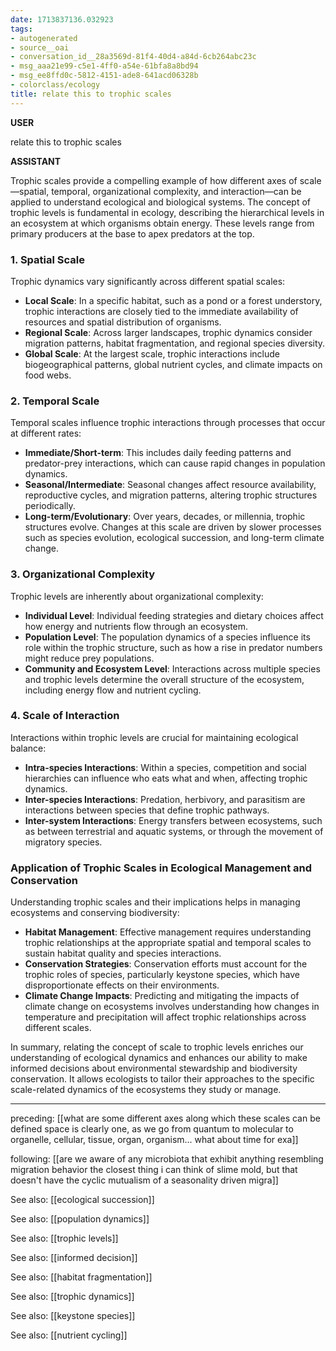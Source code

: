 ```yaml
---
date: 1713837136.032923
tags:
- autogenerated
- source__oai
- conversation_id__28a3569d-81f4-40d4-a84d-6cb264abc23c
- msg_aaa21e99-c5e1-4ff0-a54e-61bfa8a8bd94
- msg_ee8ffd0c-5812-4151-ade8-641acd06328b
- colorclass/ecology
title: relate this to trophic scales
---
```


**USER**

relate this to trophic scales


**ASSISTANT**

Trophic scales provide a compelling example of how different axes of scale—spatial, temporal, organizational complexity, and interaction—can be applied to understand ecological and biological systems. The concept of trophic levels is fundamental in ecology, describing the hierarchical levels in an ecosystem at which organisms obtain energy. These levels range from primary producers at the base to apex predators at the top.

### 1. **Spatial Scale**

Trophic dynamics vary significantly across different spatial scales:
- **Local Scale**: In a specific habitat, such as a pond or a forest understory, trophic interactions are closely tied to the immediate availability of resources and spatial distribution of organisms.
- **Regional Scale**: Across larger landscapes, trophic dynamics consider migration patterns, habitat fragmentation, and regional species diversity.
- **Global Scale**: At the largest scale, trophic interactions include biogeographical patterns, global nutrient cycles, and climate impacts on food webs.

### 2. **Temporal Scale**

Temporal scales influence trophic interactions through processes that occur at different rates:
- **Immediate/Short-term**: This includes daily feeding patterns and predator-prey interactions, which can cause rapid changes in population dynamics.
- **Seasonal/Intermediate**: Seasonal changes affect resource availability, reproductive cycles, and migration patterns, altering trophic structures periodically.
- **Long-term/Evolutionary**: Over years, decades, or millennia, trophic structures evolve. Changes at this scale are driven by slower processes such as species evolution, ecological succession, and long-term climate change.

### 3. **Organizational Complexity**

Trophic levels are inherently about organizational complexity:
- **Individual Level**: Individual feeding strategies and dietary choices affect how energy and nutrients flow through an ecosystem.
- **Population Level**: The population dynamics of a species influence its role within the trophic structure, such as how a rise in predator numbers might reduce prey populations.
- **Community and Ecosystem Level**: Interactions across multiple species and trophic levels determine the overall structure of the ecosystem, including energy flow and nutrient cycling.

### 4. **Scale of Interaction**

Interactions within trophic levels are crucial for maintaining ecological balance:
- **Intra-species Interactions**: Within a species, competition and social hierarchies can influence who eats what and when, affecting trophic dynamics.
- **Inter-species Interactions**: Predation, herbivory, and parasitism are interactions between species that define trophic pathways.
- **Inter-system Interactions**: Energy transfers between ecosystems, such as between terrestrial and aquatic systems, or through the movement of migratory species.

### Application of Trophic Scales in Ecological Management and Conservation

Understanding trophic scales and their implications helps in managing ecosystems and conserving biodiversity:
- **Habitat Management**: Effective management requires understanding trophic relationships at the appropriate spatial and temporal scales to sustain habitat quality and species interactions.
- **Conservation Strategies**: Conservation efforts must account for the trophic roles of species, particularly keystone species, which have disproportionate effects on their environments.
- **Climate Change Impacts**: Predicting and mitigating the impacts of climate change on ecosystems involves understanding how changes in temperature and precipitation will affect trophic relationships across different scales.

In summary, relating the concept of scale to trophic levels enriches our understanding of ecological dynamics and enhances our ability to make informed decisions about environmental stewardship and biodiversity conservation. It allows ecologists to tailor their approaches to the specific scale-related dynamics of the ecosystems they study or manage.


---

preceding: [[what are some different axes along which these scales can be defined space is clearly one, as we go from quantum to molecular to organelle, cellular, tissue, organ, organism... what about time for exa]]  


following: [[are we aware of any microbiota that exhibit anything resembling migration behavior the closest thing i can think of slime mold, but that doesn't have the cyclic mutualism of a seasonality driven migra]]

See also: [[ecological succession]]


See also: [[population dynamics]]


See also: [[trophic levels]]


See also: [[informed decision]]


See also: [[habitat fragmentation]]


See also: [[trophic dynamics]]


See also: [[keystone species]]


See also: [[nutrient cycling]]